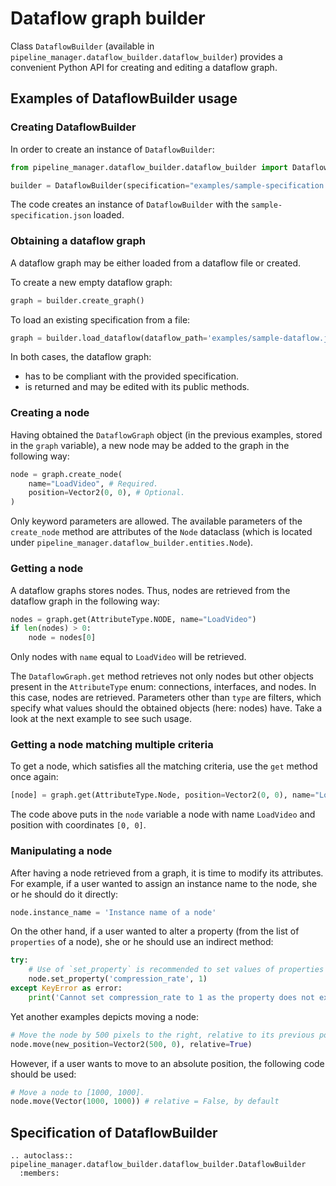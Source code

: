 # Dataflow graph builder

Class `DataflowBuilder` (available in `pipeline_manager.dataflow_builder.dataflow_builder`) provides a convenient Python API for creating and editing a dataflow graph.

## Examples of DataflowBuilder usage

### Creating DataflowBuilder

In order to create an instance of `DataflowBuilder`:
```python
from pipeline_manager.dataflow_builder.dataflow_builder import DataflowBuilder

builder = DataflowBuilder(specification="examples/sample-specification.json")
```

The code creates an instance of `DataflowBuilder` with the `sample-specification.json` loaded.

### Obtaining a dataflow graph

A dataflow graph may be either loaded from a dataflow file or created.

To create a new empty dataflow graph:
```python
graph = builder.create_graph()
```

To load an existing specification from a file:
```python
graph = builder.load_dataflow(dataflow_path='examples/sample-dataflow.json')
```

In both cases, the dataflow graph:
- has to be compliant with the provided specification.
- is returned and may be edited with its public methods.

### Creating a node

Having obtained the `DataflowGraph` object (in the previous examples, stored in the `graph` variable), a new node may be added to the graph in the following way:
```python
node = graph.create_node(
    name="LoadVideo", # Required.
    position=Vector2(0, 0), # Optional.
)
```

Only keyword parameters are allowed. The available parameters of the `create_node` method are attributes of the `Node` dataclass (which is located under `pipeline_manager.dataflow_builder.entities.Node`).

### Getting a node

A dataflow graphs stores nodes. Thus, nodes are retrieved from the dataflow graph in the following way:
```python
nodes = graph.get(AttributeType.NODE, name="LoadVideo")
if len(nodes) > 0:
    node = nodes[0]
```

Only nodes with `name` equal to `LoadVideo` will be retrieved.

The `DataflowGraph.get` method retrieves not only nodes but other objects present in the `AttributeType` enum: connections, interfaces, and nodes. In this case, nodes are retrieved. Parameters other than `type` are filters, which specify what values should the obtained objects (here: nodes) have. Take a look at the next example to see such usage.

### Getting a node matching multiple criteria

To get a node, which satisfies all the matching criteria, use the `get` method once again:
```python
[node] = graph.get(AttributeType.Node, position=Vector2(0, 0), name="LoadVideo")
```

The code above puts in the `node` variable a node with name `LoadVideo` and position with coordinates `[0, 0]`.

### Manipulating a node

After having a node retrieved from a graph, it is time to modify its attributes. For example, if a user wanted to assign an instance name to the node, she or he should do it directly:
```python
node.instance_name = 'Instance name of a node'
```

On the other hand, if a user wanted to alter a property (from the list of `properties` of a node), she or he should use an indirect method:
```python
try:
    # Use of `set_property` is recommended to set values of properties of a node.
    node.set_property('compression_rate', 1)
except KeyError as error:
    print('Cannot set compression_rate to 1 as the property does not exists.')
```

Yet another examples depicts moving a node:
```python
# Move the node by 500 pixels to the right, relative to its previous position.
node.move(new_position=Vector2(500, 0), relative=True)
```

However, if a user wants to move to an absolute position, the following code should be used:
```python
# Move a node to [1000, 1000].
node.move(Vector(1000, 1000)) # relative = False, by default
```

## Specification of DataflowBuilder

```{eval-rst}
.. autoclass:: pipeline_manager.dataflow_builder.dataflow_builder.DataflowBuilder
  :members:
```